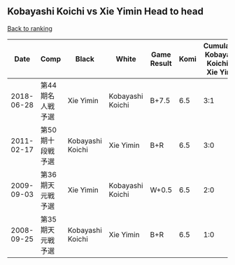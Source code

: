 ## Kobayashi Koichi vs Xie Yimin Head to head

[Back to ranking](../../index.md)




| **Date** | **Comp** | **Black** | **White** | **Game Result** | **Komi** | **Cumulative Kobayashi Koichi Vs Xie Yimin** | **Kobayashi Koichi Streak** | **Xie Yimin Streak** | 
| --- | --- | --- | --- | --- | --- | --- | --- | --- |
| 2018-06-28 | 第44期名人戦予選 | Xie Yimin | Kobayashi Koichi | B+7.5 | 6.5 | 3:1 | 0 | 1 | 
| 2011-02-17 | 第50期十段戦予選 | Kobayashi Koichi | Xie Yimin | B+R | 6.5 | 3:0 | 3 | 0 | 
| 2009-09-03 | 第36期天元戦予選 | Xie Yimin | Kobayashi Koichi | W+0.5 | 6.5 | 2:0 | 2 | 0 | 
| 2008-09-25 | 第35期天元戦予選 | Kobayashi Koichi | Xie Yimin | B+R | 6.5 | 1:0 | 1 | 0 |





